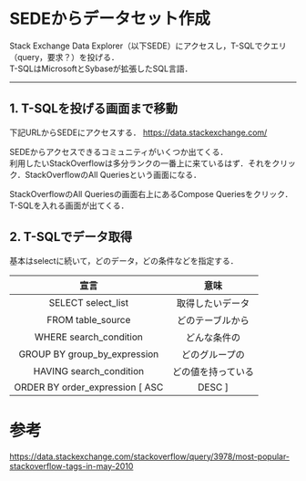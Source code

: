 # SEDEからデータセット作成

Stack Exchange Data Explorer（以下SEDE）にアクセスし，T-SQLでクエリ（query，要求？）を投げる．  
T-SQLはMicrosoftとSybaseが拡張したSQL言語．
***

## 1. T-SQLを投げる画面まで移動
下記URLからSEDEにアクセスする．
https://data.stackexchange.com/

SEDEからアクセスできるコミュニティがいくつか出てくる．  
利用したいStackOverflowは多分ランクの一番上に来ているはず．それをクリック．StackOverflowのAll Queriesという画面になる．

StackOverflowのAll Queriesの画面右上にあるCompose Queriesをクリック．T-SQLを入れる画面が出てくる．

## 2. T-SQLでデータ取得
基本はselectに続いて，どのデータ，どの条件などを指定する．

| 宣言 | 意味 |
| :---: | :---: |
| SELECT select_list | 取得したいデータ |
| FROM table_source | どのテーブルから |
| WHERE search_condition | どんな条件の |
| GROUP BY group_by_expression | どのグループの |
| HAVING search_condition | どの値を持っている |
| ORDER BY order_expression [ ASC | DESC ] | ソート [昇順/降順] |



# 参考
https://data.stackexchange.com/stackoverflow/query/3978/most-popular-stackoverflow-tags-in-may-2010

